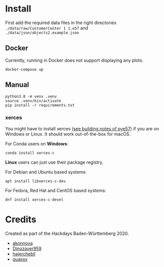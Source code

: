 # Install

First add the required data files in the right directories `./data/raw/CustomerCenter 1 1.e57` and `./data/json/objects2.example.json`

## Docker

Currently, running in Docker does not support displaying any plots.

```
docker-compose up
```

## Manual

```
python3.8 -m venv .venv
source .venv/bin/activate
pip install -r requirements.txt
```

### xerces

You might have to install xerces
([see building notes of pye57](https://pypi.org/project/pye57/))
if you are on Windows or Linux.
It should work out-of-the-box for macOS.

For Conda users on **Windows**:

```conda install xerces-c```

**Linux** users can just use their package registry. 

For Debian and Ubuntu based systems:

```apt install libxerces-c-dev```

For Fedora, Red Hat and CentOS based systems:

```dnf install xerces-c-devel```

# Credits

Created as part of the Hackdays Baden-Württemberg 2020.

* [akonnova](https://www.behance.net/akonnova)
* [Dinozaver959](https://github.com/Dinozaver959)
* [hajerchebil](https://github.com/hajerchebil)
* [quassy](https://github.com/quassy)
